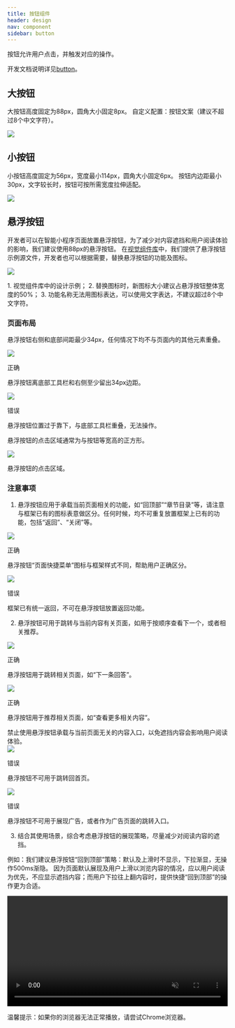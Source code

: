 ```yaml
---
title: 按钮组件
header: design
nav: component
sidebar: button
---
```

按钮允许用户点击，并触发对应的操作。

开发文档说明详见<a href="https://smartprogram.baidu.com/docs/develop/component/formlist/#button/" target="_blank">button</a>。

## 大按钮
大按钮高度固定为88px，圆角大小固定8px。
自定义配置：按钮文案（建议不超过8个中文字符）。
<div class="m-doc-custom-examples">
	<div class="m-doc-custom-examples-correct ">
		<img src="../../../img/design/component/button/1.png">
	</div>
</div>


## 小按钮
小按钮高度固定为56px，宽度最小114px，圆角大小固定6px。
按钮内边距最小30px，文字较长时，按钮可按所需宽度拉伸适配。
<div class="m-doc-custom-examples">
	<div class="m-doc-custom-examples-correct ">
		<img src="../../../img/design/component/button/2.png">
	</div>
</div>

## 悬浮按钮
开发者可以在智能小程序页面放置悬浮按钮，为了减少对内容遮挡和用户阅读体验的影响，我们建议使用88px的悬浮按钮。
在[视觉组件库](../../resource/uikit/)中，我们提供了悬浮按钮示例源文件，开发者也可以根据需要，替换悬浮按钮的功能及图标。
<div class="m-doc-custom-examples">
	<div class="m-doc-custom-examples-error ">
		<img src="../../../img/design/component/button/3.png">
		<p class="m-doc-custom-examples-text">1. 视觉组件库中的设计示例；
		2. 替换图标时，新图标大小建议占悬浮按钮整体宽度的50%；
	3. 功能名称无法用图标表达，可以使用文字表达，不建议超过8个中文字符。</p></div>
</div>

### 页面布局
悬浮按钮右侧和底部间距最少34px，任何情况下均不与页面内的其他元素重叠。
<div class="m-doc-custom-examples">
	<div class="m-doc-custom-examples-correct">
		<img src="../../../img/design/component/button/4-1.png">
		<p class="m-doc-custom-examples-title">正确</p><p class="m-doc-custom-examples-text">悬浮按钮离底部工具栏和右侧至少留出34px边距。</p>
	</div>
	<div class="m-doc-custom-examples-error ">
		<img src="../../../img/design/component/button/4-2.png">
		<p class="m-doc-custom-examples-title">错误</p><p class="m-doc-custom-examples-text">悬浮按钮位置过于靠下，与底部工具栏重叠，无法操作。</p>
	</div>
</div>

悬浮按钮的点击区域通常为与按钮等宽高的正方形。
<div class="m-doc-custom-examples">
	<div class="m-doc-custom-examples-error"><img src="../../../img/design/component/button/5.png">
		<p class="m-doc-custom-examples-text">悬浮按钮的点击区域。</p></div>
</div>

### 注意事项
1. 悬浮按钮应用于承载当前页面相关的功能，如“回顶部”“章节目录”等，请注意与框架已有的图标表意做区分。任何时候，均不可重复放置框架上已有的功能，包括“返回”、“关闭”等。
<div class="m-doc-custom-examples">
	<div class="m-doc-custom-examples-correct">
		<img src="../../../img/design/component/button/6-1.png">
		<p class="m-doc-custom-examples-title">正确</p><p class="m-doc-custom-examples-text">悬浮按钮“页面快捷菜单”图标与框架样式不同，帮助用户正确区分。</p>
	</div>
	<div class="m-doc-custom-examples-error">
		<img src="../../../img/design/component/button/6-2.png">
		<p class="m-doc-custom-examples-title">错误</p><p class="m-doc-custom-examples-text">框架已有统一返回，不可在悬浮按钮放置返回功能。</p>
	</div>
</div>

2. 悬浮按钮可用于跳转与当前内容有关页面，如用于按顺序查看下一个，或者相关推荐。
<div class="m-doc-custom-examples"><div class="m-doc-custom-examples-correct"><img src="../../../img/design/component/button/7-1.png">
		<p class="m-doc-custom-examples-title">正确</p><p class="m-doc-custom-examples-text">悬浮按钮用于跳转相关页面，如“下一条回答”。</p>
	</div>
	<div class="m-doc-custom-examples-correct"><img src="../../../img/design/component/button/7-2.png">
		<p class="m-doc-custom-examples-title">正确</p><p class="m-doc-custom-examples-text">悬浮按钮用于推荐相关页面，如“查看更多相关内容”。</p></div>
</div>
禁止使用悬浮按钮承载与当前页面无关的内容入口，以免遮挡内容会影响用户阅读体验。
<div class="m-doc-custom-examples"><div class="m-doc-custom-examples-error">
		<img src="../../../img/design/component/button/7-3.png">
		<p class="m-doc-custom-examples-title">错误</p><p class="m-doc-custom-examples-text">悬浮按钮不可用于跳转回首页。</p>
	</div>
	<div class="m-doc-custom-examples-error ">
		<img src="../../../img/design/component/button/7-4.png">
		<p class="m-doc-custom-examples-title">错误</p><p class="m-doc-custom-examples-text">悬浮按钮不可用于展现广告，或者作为广告页面的跳转入口。</p>
	</div>
</div>

3. 结合其使用场景，综合考虑悬浮按钮的展现策略，尽量减少对阅读内容的遮挡。

例如：我们建议悬浮按钮“回到顶部”策略：默认及上滑时不显示，下拉渐显，无操作500ms渐隐。
因为页面默认展现及用户上滑以浏览内容的情况，应以用户阅读为优先，不应显示遮挡内容；而用户下拉往上翻内容时，提供快捷“回到顶部”的操作更为合适。

<video width="100%" muted autoplay="autoplay" loop="loop"  src="../../../img/design/component/button/8.mov"/>你的浏览器不支持该视频播放</video><p class="m-doc-custom-examples-text">温馨提示：如果你的浏览器无法正常播放，请尝试Chrome浏览器。</p>

